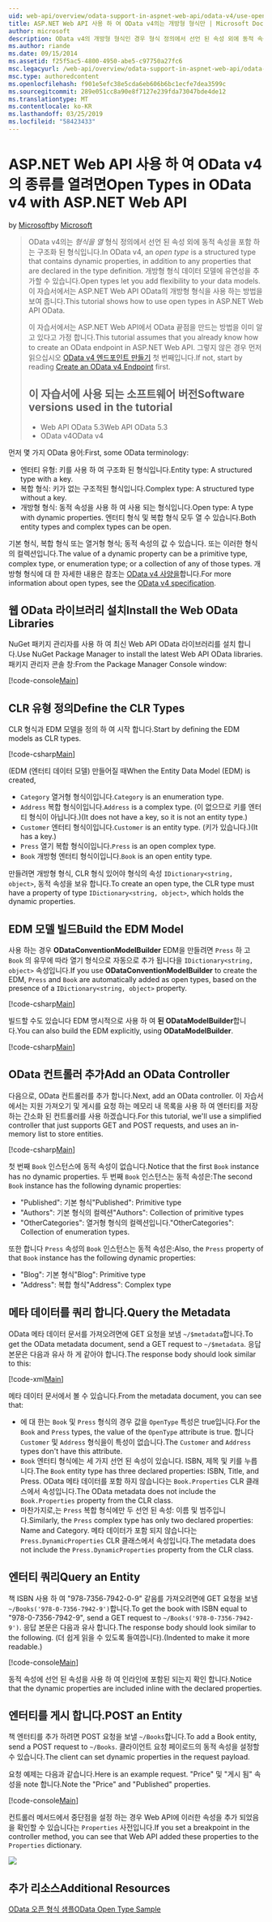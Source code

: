 ```yaml
---
uid: web-api/overview/odata-support-in-aspnet-web-api/odata-v4/use-open-types-in-odata-v4
title: ASP.NET Web API 사용 하 여 OData v4의는 개방형 형식만 | Microsoft Docs
author: microsoft
description: OData v4의 개방형 형식인 경우 형식 정의에서 선언 된 속성 외에 동적 속성을 포함 하는 구조적된 형식 열기...
ms.author: riande
ms.date: 09/15/2014
ms.assetid: f25f5ac5-4800-4950-abe5-c97750a27fc6
msc.legacyurl: /web-api/overview/odata-support-in-aspnet-web-api/odata-v4/use-open-types-in-odata-v4
msc.type: authoredcontent
ms.openlocfilehash: f901e5efc38e5cda6eb606b6bc1ecfe7dea3599c
ms.sourcegitcommit: 289e051cc8a90e8f7127e239fda73047bde4de12
ms.translationtype: MT
ms.contentlocale: ko-KR
ms.lasthandoff: 03/25/2019
ms.locfileid: "58423433"
---
```

<a name="open-types-in-odata-v4-with-aspnet-web-api"></a><span data-ttu-id="f55a3-104">ASP.NET Web API 사용 하 여 OData v4의 종류를 열려면</span><span class="sxs-lookup"><span data-stu-id="f55a3-104">Open Types in OData v4 with ASP.NET Web API</span></span>
====================
<span data-ttu-id="f55a3-105">by [Microsoft](https://github.com/microsoft)</span><span class="sxs-lookup"><span data-stu-id="f55a3-105">by [Microsoft](https://github.com/microsoft)</span></span>

> <span data-ttu-id="f55a3-106">OData v4의는 *형식을 열* 형식 정의에서 선언 된 속성 외에 동적 속성을 포함 하는 구조화 된 형식입니다.</span><span class="sxs-lookup"><span data-stu-id="f55a3-106">In OData v4, an *open type* is a structured type that contains dynamic properties, in addition to any properties that are declared in the type definition.</span></span> <span data-ttu-id="f55a3-107">개방형 형식 데이터 모델에 유연성을 추가할 수 있습니다.</span><span class="sxs-lookup"><span data-stu-id="f55a3-107">Open types let you add flexibility to your data models.</span></span> <span data-ttu-id="f55a3-108">이 자습서에서는 ASP.NET Web API OData의 개방형 형식을 사용 하는 방법을 보여 줍니다.</span><span class="sxs-lookup"><span data-stu-id="f55a3-108">This tutorial shows how to use open types in ASP.NET Web API OData.</span></span>
> 
> <span data-ttu-id="f55a3-109">이 자습서에서는 ASP.NET Web API에서 OData 끝점을 만드는 방법을 이미 알고 있다고 가정 합니다.</span><span class="sxs-lookup"><span data-stu-id="f55a3-109">This tutorial assumes that you already know how to create an OData endpoint in ASP.NET Web API.</span></span> <span data-ttu-id="f55a3-110">그렇지 않은 경우 먼저 읽으십시오 [OData v4 엔드포인트 만들기](create-an-odata-v4-endpoint.md) 첫 번째입니다.</span><span class="sxs-lookup"><span data-stu-id="f55a3-110">If not, start by reading [Create an OData v4 Endpoint](create-an-odata-v4-endpoint.md) first.</span></span>
> 
> ## <a name="software-versions-used-in-the-tutorial"></a><span data-ttu-id="f55a3-111">이 자습서에 사용 되는 소프트웨어 버전</span><span class="sxs-lookup"><span data-stu-id="f55a3-111">Software versions used in the tutorial</span></span>
> 
> 
> - <span data-ttu-id="f55a3-112">Web API OData 5.3</span><span class="sxs-lookup"><span data-stu-id="f55a3-112">Web API OData 5.3</span></span>
> - <span data-ttu-id="f55a3-113">OData v4</span><span class="sxs-lookup"><span data-stu-id="f55a3-113">OData v4</span></span>


<span data-ttu-id="f55a3-114">먼저 몇 가지 OData 용어:</span><span class="sxs-lookup"><span data-stu-id="f55a3-114">First, some OData terminology:</span></span>

- <span data-ttu-id="f55a3-115">엔터티 유형: 키를 사용 하 여 구조화 된 형식입니다.</span><span class="sxs-lookup"><span data-stu-id="f55a3-115">Entity type: A structured type with a key.</span></span>
- <span data-ttu-id="f55a3-116">복합 형식: 키가 없는 구조적된 형식입니다.</span><span class="sxs-lookup"><span data-stu-id="f55a3-116">Complex type: A structured type without a key.</span></span>
- <span data-ttu-id="f55a3-117">개방형 형식: 동적 속성을 사용 하 여 사용 되는 형식입니다.</span><span class="sxs-lookup"><span data-stu-id="f55a3-117">Open type: A type with dynamic properties.</span></span> <span data-ttu-id="f55a3-118">엔터티 형식 및 복합 형식 모두 열 수 있습니다.</span><span class="sxs-lookup"><span data-stu-id="f55a3-118">Both entity types and complex types can be open.</span></span>

<span data-ttu-id="f55a3-119">기본 형식, 복합 형식 또는 열거형 형식; 동적 속성의 값 수 있습니다. 또는 이러한 형식의 컬렉션입니다.</span><span class="sxs-lookup"><span data-stu-id="f55a3-119">The value of a dynamic property can be a primitive type, complex type, or enumeration type; or a collection of any of those types.</span></span> <span data-ttu-id="f55a3-120">개방형 형식에 대 한 자세한 내용은 참조는 [OData v4 사양을](http://www.odata.org/documentation/odata-version-4-0/)합니다.</span><span class="sxs-lookup"><span data-stu-id="f55a3-120">For more information about open types, see the [OData v4 specification](http://www.odata.org/documentation/odata-version-4-0/).</span></span>

## <a name="install-the-web-odata-libraries"></a><span data-ttu-id="f55a3-121">웹 OData 라이브러리 설치</span><span class="sxs-lookup"><span data-stu-id="f55a3-121">Install the Web OData Libraries</span></span>

<span data-ttu-id="f55a3-122">NuGet 패키지 관리자를 사용 하 여 최신 Web API OData 라이브러리를 설치 합니다.</span><span class="sxs-lookup"><span data-stu-id="f55a3-122">Use NuGet Package Manager to install the latest Web API OData libraries.</span></span> <span data-ttu-id="f55a3-123">패키지 관리자 콘솔 창:</span><span class="sxs-lookup"><span data-stu-id="f55a3-123">From the Package Manager Console window:</span></span>

[!code-console[Main](use-open-types-in-odata-v4/samples/sample1.cmd)]

## <a name="define-the-clr-types"></a><span data-ttu-id="f55a3-124">CLR 유형 정의</span><span class="sxs-lookup"><span data-stu-id="f55a3-124">Define the CLR Types</span></span>

<span data-ttu-id="f55a3-125">CLR 형식과 EDM 모델을 정의 하 여 시작 합니다.</span><span class="sxs-lookup"><span data-stu-id="f55a3-125">Start by defining the EDM models as CLR types.</span></span>

[!code-csharp[Main](use-open-types-in-odata-v4/samples/sample2.cs)]

<span data-ttu-id="f55a3-126">(EDM (엔터티 데이터 모델) 만들어질 때</span><span class="sxs-lookup"><span data-stu-id="f55a3-126">When the Entity Data Model (EDM) is created,</span></span>

- <span data-ttu-id="f55a3-127">`Category` 열거형 형식이입니다.</span><span class="sxs-lookup"><span data-stu-id="f55a3-127">`Category` is an enumeration type.</span></span>
- <span data-ttu-id="f55a3-128">`Address` 복합 형식이입니다.</span><span class="sxs-lookup"><span data-stu-id="f55a3-128">`Address` is a complex type.</span></span> <span data-ttu-id="f55a3-129">(이 없으므로 키를 엔터티 형식이 아닙니다.)</span><span class="sxs-lookup"><span data-stu-id="f55a3-129">(It does not have a key, so it is not an entity type.)</span></span>
- <span data-ttu-id="f55a3-130">`Customer` 엔터티 형식이입니다.</span><span class="sxs-lookup"><span data-stu-id="f55a3-130">`Customer` is an entity type.</span></span> <span data-ttu-id="f55a3-131">(키가 있습니다.)</span><span class="sxs-lookup"><span data-stu-id="f55a3-131">(It has a key.)</span></span>
- <span data-ttu-id="f55a3-132">`Press` 열기 복합 형식이입니다.</span><span class="sxs-lookup"><span data-stu-id="f55a3-132">`Press` is an open complex type.</span></span>
- <span data-ttu-id="f55a3-133">`Book` 개방형 엔터티 형식이입니다.</span><span class="sxs-lookup"><span data-stu-id="f55a3-133">`Book` is an open entity type.</span></span>

<span data-ttu-id="f55a3-134">만들려면 개방형 형식, CLR 형식 있어야 형식의 속성 `IDictionary<string, object>`, 동적 속성을 보유 합니다.</span><span class="sxs-lookup"><span data-stu-id="f55a3-134">To create an open type, the CLR type must have a property of type `IDictionary<string, object>`, which holds the dynamic properties.</span></span>

## <a name="build-the-edm-model"></a><span data-ttu-id="f55a3-135">EDM 모델 빌드</span><span class="sxs-lookup"><span data-stu-id="f55a3-135">Build the EDM Model</span></span>

<span data-ttu-id="f55a3-136">사용 하는 경우 **ODataConventionModelBuilder** EDM을 만들려면 `Press` 하 고 `Book` 의 유무에 따라 열기 형식으로 자동으로 추가 됩니다을 `IDictionary<string, object>` 속성입니다.</span><span class="sxs-lookup"><span data-stu-id="f55a3-136">If you use **ODataConventionModelBuilder** to create the EDM, `Press` and `Book` are automatically added as open types, based on the presence of a `IDictionary<string, object>` property.</span></span>

[!code-csharp[Main](use-open-types-in-odata-v4/samples/sample3.cs)]

<span data-ttu-id="f55a3-137">빌드할 수도 있습니다 EDM 명시적으로 사용 하 여 **된 ODataModelBuilder**합니다.</span><span class="sxs-lookup"><span data-stu-id="f55a3-137">You can also build the EDM explicitly, using **ODataModelBuilder**.</span></span>

[!code-csharp[Main](use-open-types-in-odata-v4/samples/sample4.cs)]

## <a name="add-an-odata-controller"></a><span data-ttu-id="f55a3-138">OData 컨트롤러 추가</span><span class="sxs-lookup"><span data-stu-id="f55a3-138">Add an OData Controller</span></span>

<span data-ttu-id="f55a3-139">다음으로, OData 컨트롤러를 추가 합니다.</span><span class="sxs-lookup"><span data-stu-id="f55a3-139">Next, add an OData controller.</span></span> <span data-ttu-id="f55a3-140">이 자습서에서는 지원 가져오기 및 게시를 요청 하는 메모리 내 목록을 사용 하 여 엔터티를 저장 하는 간소화 된 컨트롤러를 사용 하겠습니다.</span><span class="sxs-lookup"><span data-stu-id="f55a3-140">For this tutorial, we'll use a simplified controller that just supports GET and POST requests, and uses an in-memory list to store entities.</span></span>

[!code-csharp[Main](use-open-types-in-odata-v4/samples/sample5.cs)]

<span data-ttu-id="f55a3-141">첫 번째 `Book` 인스턴스에 동적 속성이 없습니다.</span><span class="sxs-lookup"><span data-stu-id="f55a3-141">Notice that the first `Book` instance has no dynamic properties.</span></span> <span data-ttu-id="f55a3-142">두 번째 `Book` 인스턴스는 동적 속성은:</span><span class="sxs-lookup"><span data-stu-id="f55a3-142">The second `Book` instance has the following dynamic properties:</span></span>

- <span data-ttu-id="f55a3-143">"Published": 기본 형식</span><span class="sxs-lookup"><span data-stu-id="f55a3-143">"Published": Primitive type</span></span>
- <span data-ttu-id="f55a3-144">"Authors": 기본 형식의 컬렉션</span><span class="sxs-lookup"><span data-stu-id="f55a3-144">"Authors": Collection of primitive types</span></span>
- <span data-ttu-id="f55a3-145">"OtherCategories": 열거형 형식의 컬렉션입니다.</span><span class="sxs-lookup"><span data-stu-id="f55a3-145">"OtherCategories": Collection of enumeration types.</span></span>

<span data-ttu-id="f55a3-146">또한 합니다 `Press` 속성의 `Book` 인스턴스는 동적 속성은:</span><span class="sxs-lookup"><span data-stu-id="f55a3-146">Also, the `Press` property of that `Book` instance has the following dynamic properties:</span></span>

- <span data-ttu-id="f55a3-147">"Blog": 기본 형식</span><span class="sxs-lookup"><span data-stu-id="f55a3-147">"Blog": Primitive type</span></span>
- <span data-ttu-id="f55a3-148">"Address": 복합 형식</span><span class="sxs-lookup"><span data-stu-id="f55a3-148">"Address": Complex type</span></span>

## <a name="query-the-metadata"></a><span data-ttu-id="f55a3-149">메타 데이터를 쿼리 합니다.</span><span class="sxs-lookup"><span data-stu-id="f55a3-149">Query the Metadata</span></span>

<span data-ttu-id="f55a3-150">OData 메타 데이터 문서를 가져오려면에 GET 요청을 보냄 `~/$metadata`합니다.</span><span class="sxs-lookup"><span data-stu-id="f55a3-150">To get the OData metadata document, send a GET request to `~/$metadata`.</span></span> <span data-ttu-id="f55a3-151">응답 본문은 다음과 유사 하 게 같아야 합니다.</span><span class="sxs-lookup"><span data-stu-id="f55a3-151">The response body should look similar to this:</span></span>

[!code-xml[Main](use-open-types-in-odata-v4/samples/sample6.xml?highlight=5,21)]

<span data-ttu-id="f55a3-152">메타 데이터 문서에서 볼 수 있습니다.</span><span class="sxs-lookup"><span data-stu-id="f55a3-152">From the metadata document, you can see that:</span></span>

- <span data-ttu-id="f55a3-153">에 대 한는 `Book` 및 `Press` 형식의 경우 값을 `OpenType` 특성은 true입니다.</span><span class="sxs-lookup"><span data-stu-id="f55a3-153">For the `Book` and `Press` types, the value of the `OpenType` attribute is true.</span></span> <span data-ttu-id="f55a3-154">합니다 `Customer` 및 `Address` 형식을이 특성이 없습니다.</span><span class="sxs-lookup"><span data-stu-id="f55a3-154">The `Customer` and `Address` types don't have this attribute.</span></span>
- <span data-ttu-id="f55a3-155">`Book` 엔터티 형식에는 세 가지 선언 된 속성이 있습니다. ISBN, 제목 및 키를 누릅니다.</span><span class="sxs-lookup"><span data-stu-id="f55a3-155">The `Book` entity type has three declared properties: ISBN, Title, and Press.</span></span> <span data-ttu-id="f55a3-156">OData 메타 데이터를 포함 하지 않습니다는 `Book.Properties` CLR 클래스에서 속성입니다.</span><span class="sxs-lookup"><span data-stu-id="f55a3-156">The OData metadata does not include the `Book.Properties` property from the CLR class.</span></span>
- <span data-ttu-id="f55a3-157">마찬가지로,는 `Press` 복합 형식에만 두 선언 된 속성: 이름 및 범주입니다.</span><span class="sxs-lookup"><span data-stu-id="f55a3-157">Similarly, the `Press` complex type has only two declared properties: Name and Category.</span></span> <span data-ttu-id="f55a3-158">메타 데이터가 포함 되지 않습니다는 `Press.DynamicProperties` CLR 클래스에서 속성입니다.</span><span class="sxs-lookup"><span data-stu-id="f55a3-158">The metadata does not include the `Press.DynamicProperties` property from the CLR class.</span></span>

## <a name="query-an-entity"></a><span data-ttu-id="f55a3-159">엔터티 쿼리</span><span class="sxs-lookup"><span data-stu-id="f55a3-159">Query an Entity</span></span>

<span data-ttu-id="f55a3-160">책 ISBN 사용 하 여 "978-7356-7942-0-9" 같음를 가져오려면에 GET 요청을 보냄 `~/Books('978-0-7356-7942-9')`합니다.</span><span class="sxs-lookup"><span data-stu-id="f55a3-160">To get the book with ISBN equal to "978-0-7356-7942-9", send a GET request to `~/Books('978-0-7356-7942-9')`.</span></span> <span data-ttu-id="f55a3-161">응답 본문은 다음과 유사 합니다.</span><span class="sxs-lookup"><span data-stu-id="f55a3-161">The response body should look similar to the following.</span></span> <span data-ttu-id="f55a3-162">(더 쉽게 읽을 수 있도록 들여씁니다).</span><span class="sxs-lookup"><span data-stu-id="f55a3-162">(Indented to make it more readable.)</span></span>

[!code-console[Main](use-open-types-in-odata-v4/samples/sample7.cmd?highlight=8-13,15-23)]

<span data-ttu-id="f55a3-163">동적 속성에 선언 된 속성을 사용 하 여 인라인에 포함된 되는지 확인 합니다.</span><span class="sxs-lookup"><span data-stu-id="f55a3-163">Notice that the dynamic properties are included inline with the declared properties.</span></span>

## <a name="post-an-entity"></a><span data-ttu-id="f55a3-164">엔터티를 게시 합니다.</span><span class="sxs-lookup"><span data-stu-id="f55a3-164">POST an Entity</span></span>

<span data-ttu-id="f55a3-165">책 엔터티를 추가 하려면 POST 요청을 보낼 `~/Books`합니다.</span><span class="sxs-lookup"><span data-stu-id="f55a3-165">To add a Book entity, send a POST request to `~/Books`.</span></span> <span data-ttu-id="f55a3-166">클라이언트 요청 페이로드의 동적 속성을 설정할 수 있습니다.</span><span class="sxs-lookup"><span data-stu-id="f55a3-166">The client can set dynamic properties in the request payload.</span></span>

<span data-ttu-id="f55a3-167">요청 예제는 다음과 같습니다.</span><span class="sxs-lookup"><span data-stu-id="f55a3-167">Here is an example request.</span></span> <span data-ttu-id="f55a3-168">"Price" 및 "게시 됨" 속성을 note 합니다.</span><span class="sxs-lookup"><span data-stu-id="f55a3-168">Note the "Price" and "Published" properties.</span></span>

[!code-console[Main](use-open-types-in-odata-v4/samples/sample8.cmd?highlight=10)]

<span data-ttu-id="f55a3-169">컨트롤러 메서드에서 중단점을 설정 하는 경우 Web API에 이러한 속성을 추가 되었음을 확인할 수 있습니다는 `Properties` 사전입니다.</span><span class="sxs-lookup"><span data-stu-id="f55a3-169">If you set a breakpoint in the controller method, you can see that Web API added these properties to the `Properties` dictionary.</span></span>

![](use-open-types-in-odata-v4/_static/image1.png)

## <a name="additional-resources"></a><span data-ttu-id="f55a3-170">추가 리소스</span><span class="sxs-lookup"><span data-stu-id="f55a3-170">Additional Resources</span></span>

[<span data-ttu-id="f55a3-171">OData 오픈 형식 샘플</span><span class="sxs-lookup"><span data-stu-id="f55a3-171">OData Open Type Sample</span></span>](http://aspnet.codeplex.com/sourcecontrol/latest#Samples/WebApi/OData/v4/ODataOpenTypeSample/ReadMe.txt)
